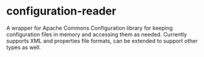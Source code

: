 # configuration-reader

A wrapper for Apache Commons Configuration library for keeping configuration files in memory and accessing them as needed. 
Currently supports XML and properties file formats, can be extended to support other types as well.
